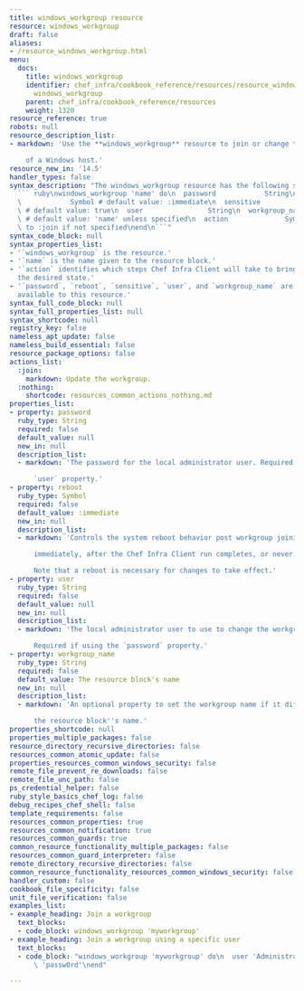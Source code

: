 ```yaml
---
title: windows_workgroup resource
resource: windows_workgroup
draft: false
aliases:
- /resource_windows_workgroup.html
menu:
  docs:
    title: windows_workgroup
    identifier: chef_infra/cookbook_reference/resources/resource_windows_workgroup.md
      windows_workgroup
    parent: chef_infra/cookbook_reference/resources
    weight: 1320
resource_reference: true
robots: null
resource_description_list:
- markdown: 'Use the **windows_workgroup** resource to join or change the workgroup

    of a Windows host.'
resource_new_in: '14.5'
handler_types: false
syntax_description: "The windows_workgroup resource has the following syntax:\n\n\
  ``` ruby\nwindows_workgroup 'name' do\n  password            String\n  reboot  \
  \            Symbol # default value: :immediate\n  sensitive           true, false\
  \ # default value: true\n  user                String\n  workgroup_name      String\
  \ # default value: 'name' unless specified\n  action              Symbol # defaults\
  \ to :join if not specified\nend\n```"
syntax_code_block: null
syntax_properties_list:
- '`windows_workgroup` is the resource.'
- '`name` is the name given to the resource block.'
- '`action` identifies which steps Chef Infra Client will take to bring the node into
  the desired state.'
- '`password`, `reboot`, `sensitive`, `user`, and `workgroup_name` are the properties
  available to this resource.'
syntax_full_code_block: null
syntax_full_properties_list: null
syntax_shortcode: null
registry_key: false
nameless_apt_update: false
nameless_build_essential: false
resource_package_options: false
actions_list:
  :join:
    markdown: Update the workgroup.
  :nothing:
    shortcode: resources_common_actions_nothing.md
properties_list:
- property: password
  ruby_type: String
  required: false
  default_value: null
  new_in: null
  description_list:
  - markdown: 'The password for the local administrator user. Required if using the

      `user` property.'
- property: reboot
  ruby_type: Symbol
  required: false
  default_value: :immediate
  new_in: null
  description_list:
  - markdown: 'Controls the system reboot behavior post workgroup joining. Reboot

      immediately, after the Chef Infra Client run completes, or never.

      Note that a reboot is necessary for changes to take effect.'
- property: user
  ruby_type: String
  required: false
  default_value: null
  new_in: null
  description_list:
  - markdown: 'The local administrator user to use to change the workgroup.

      Required if using the `password` property.'
- property: workgroup_name
  ruby_type: String
  required: false
  default_value: The resource block's name
  new_in: null
  description_list:
  - markdown: 'An optional property to set the workgroup name if it differs from

      the resource block''s name.'
properties_shortcode: null
properties_multiple_packages: false
resource_directory_recursive_directories: false
resources_common_atomic_update: false
properties_resources_common_windows_security: false
remote_file_prevent_re_downloads: false
remote_file_unc_path: false
ps_credential_helper: false
ruby_style_basics_chef_log: false
debug_recipes_chef_shell: false
template_requirements: false
resources_common_properties: true
resources_common_notification: true
resources_common_guards: true
common_resource_functionality_multiple_packages: false
resources_common_guard_interpreter: false
remote_directory_recursive_directories: false
common_resource_functionality_resources_common_windows_security: false
handler_custom: false
cookbook_file_specificity: false
unit_file_verification: false
examples_list:
- example_heading: Join a workgroup
  text_blocks:
  - code_block: windows_workgroup 'myworkgroup'
- example_heading: Join a workgroup using a specific user
  text_blocks:
  - code_block: "windows_workgroup 'myworkgroup' do\n  user 'Administrator'\n  password\
      \ 'passw0rd'\nend"

---
```

